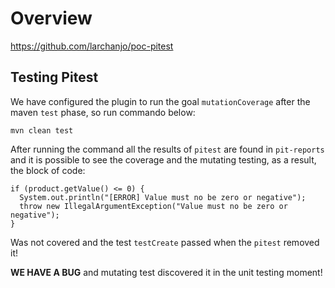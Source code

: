 # Overview

https://github.com/larchanjo/poc-pitest

## Testing Pitest

We have configured the plugin to run the goal `mutationCoverage` after the maven `test` phase, 
so run commando below: 

`mvn clean test`

After running the command all the results of `pitest` are found in `pit-reports` and it is possible to 
see the coverage and the mutating testing, as a result, the block of code:

```
if (product.getValue() <= 0) {
  System.out.println("[ERROR] Value must no be zero or negative");
  throw new IllegalArgumentException("Value must no be zero or negative");
}
```

Was not covered and the test `testCreate` passed when the `pitest` removed it!

**WE HAVE A BUG** and mutating test discovered it in the unit testing moment!